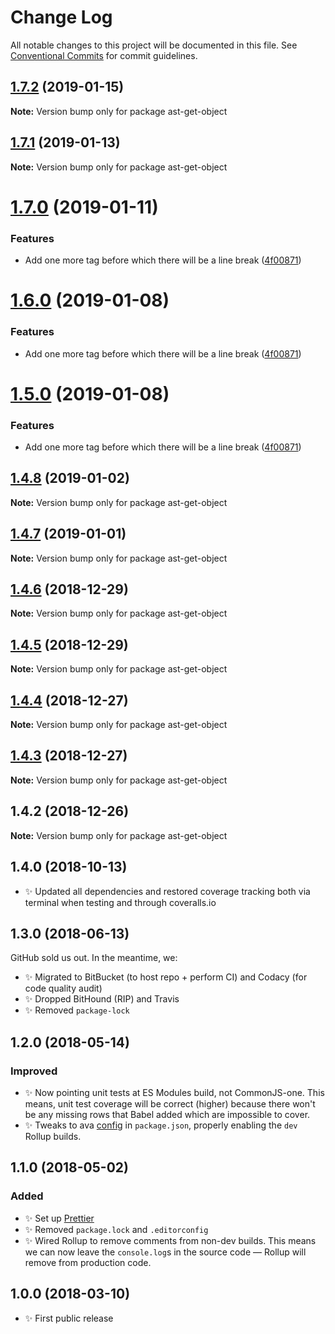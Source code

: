 # Change Log

All notable changes to this project will be documented in this file.
See [Conventional Commits](https://conventionalcommits.org) for commit guidelines.

## [1.7.2](https://bitbucket.org/codsen/codsen/src/master/packages/ast-get-object/compare/ast-get-object@1.7.1...ast-get-object@1.7.2) (2019-01-15)

**Note:** Version bump only for package ast-get-object

## [1.7.1](https://bitbucket.org/codsen/codsen/src/master/packages/ast-get-object/compare/ast-get-object@1.7.0...ast-get-object@1.7.1) (2019-01-13)

**Note:** Version bump only for package ast-get-object

# [1.7.0](https://bitbucket.org/codsen/codsen/src/master/packages/ast-get-object/compare/ast-get-object@1.4.8...ast-get-object@1.7.0) (2019-01-11)

### Features

- Add one more tag before which there will be a line break ([4f00871](https://bitbucket.org/codsen/codsen/src/master/packages/ast-get-object/commits/4f00871))

# [1.6.0](https://bitbucket.org/codsen/codsen/src/master/packages/ast-get-object/compare/ast-get-object@1.4.8...ast-get-object@1.6.0) (2019-01-08)

### Features

- Add one more tag before which there will be a line break ([4f00871](https://bitbucket.org/codsen/codsen/src/master/packages/ast-get-object/commits/4f00871))

# [1.5.0](https://bitbucket.org/codsen/codsen/src/master/packages/ast-get-object/compare/ast-get-object@1.4.8...ast-get-object@1.5.0) (2019-01-08)

### Features

- Add one more tag before which there will be a line break ([4f00871](https://bitbucket.org/codsen/codsen/src/master/packages/ast-get-object/commits/4f00871))

## [1.4.8](https://bitbucket.org/codsen/codsen/src/master/packages/ast-get-object/compare/ast-get-object@1.4.7...ast-get-object@1.4.8) (2019-01-02)

**Note:** Version bump only for package ast-get-object

## [1.4.7](https://bitbucket.org/codsen/codsen/src/master/packages/ast-get-object/compare/ast-get-object@1.4.6...ast-get-object@1.4.7) (2019-01-01)

**Note:** Version bump only for package ast-get-object

## [1.4.6](https://bitbucket.org/codsen/codsen/src/master/packages/ast-get-object/compare/ast-get-object@1.4.5...ast-get-object@1.4.6) (2018-12-29)

**Note:** Version bump only for package ast-get-object

## [1.4.5](https://bitbucket.org/codsen/codsen/src/master/packages/ast-get-object/compare/ast-get-object@1.4.4...ast-get-object@1.4.5) (2018-12-29)

**Note:** Version bump only for package ast-get-object

## [1.4.4](https://bitbucket.org/codsen/codsen/src/master/packages/ast-get-object/compare/ast-get-object@1.4.3...ast-get-object@1.4.4) (2018-12-27)

**Note:** Version bump only for package ast-get-object

## [1.4.3](https://bitbucket.org/codsen/codsen/src/master/packages/ast-get-object/compare/ast-get-object@1.4.2...ast-get-object@1.4.3) (2018-12-27)

**Note:** Version bump only for package ast-get-object

## 1.4.2 (2018-12-26)

**Note:** Version bump only for package ast-get-object

## 1.4.0 (2018-10-13)

- ✨ Updated all dependencies and restored coverage tracking both via terminal when testing and through coveralls.io

## 1.3.0 (2018-06-13)

GitHub sold us out. In the meantime, we:

- ✨ Migrated to BitBucket (to host repo + perform CI) and Codacy (for code quality audit)
- ✨ Dropped BitHound (RIP) and Travis
- ✨ Removed `package-lock`

## 1.2.0 (2018-05-14)

### Improved

- ✨ Now pointing unit tests at ES Modules build, not CommonJS-one. This means, unit test coverage will be correct (higher) because there won't be any missing rows that Babel added which are impossible to cover.
- ✨ Tweaks to ava [config](https://github.com/avajs/ava/blob/master/docs/recipes/es-modules.md) in `package.json`, properly enabling the `dev` Rollup builds.

## 1.1.0 (2018-05-02)

### Added

- ✨ Set up [Prettier](https://prettier.io)
- ✨ Removed `package.lock` and `.editorconfig`
- ✨ Wired Rollup to remove comments from non-dev builds. This means we can now leave the `console.log`s in the source code — Rollup will remove from production code.

## 1.0.0 (2018-03-10)

- ✨ First public release

